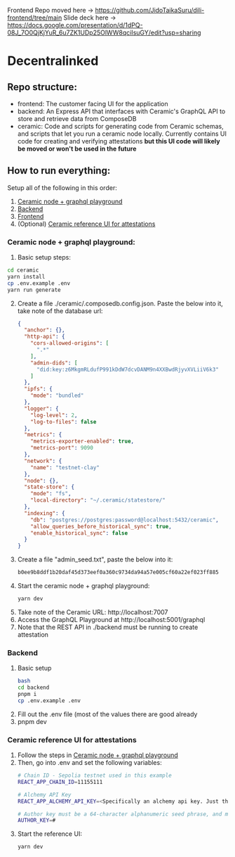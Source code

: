 Frontend Repo moved here -> https://github.com/JidoTaikaSuru/dili-frontend/tree/main
Slide deck here -> https://docs.google.com/presentation/d/1dPQ-08J_7O0QjKjYuR_6u7ZK1UDp25OlWW8qciIsuGY/edit?usp=sharing 

# Decentralinked 


## Repo structure:
* frontend: The customer facing UI for the application
* backend: An Express API that interfaces with Ceramic's GraphQL API to store and retrieve data from ComposeDB
* ceramic: Code and scripts for generating code from Ceramic schemas, and scripts that let you run a ceramic node locally. Currently contains UI code for creating and verifying attestations **but this UI code will likely be moved or won't be used in the future**

## How to run everything:

Setup all of the following in this order:
1. [Ceramic node + graphql playground](#ceramic-node--graphql-playground)
2. [Backend](#backend)
3. [Frontend](#frontend)
4. (Optional) [Ceramic reference UI for attestations](#ceramic-reference-ui-for-attestations)

### Ceramic node + graphql playground:
1. Basic setup steps:
```bash
cd ceramic
yarn install
cp .env.example .env
yarn run generate
```
2. Create a file ./ceramic/.composedb.config.json. Paste the below into it, take note of the database url:
    ```json
    {
      "anchor": {},
      "http-api": {
        "cors-allowed-origins": [
          ".*"
        ],
        "admin-dids": [
          "did:key:z6MkgmRLdufP991kDdW7dcvDANM9n4XXBwdRjyvXVLiiV6k3"
        ]
      },
      "ipfs": {
        "mode": "bundled"
      },
      "logger": {
        "log-level": 2,
        "log-to-files": false
      },
      "metrics": {
        "metrics-exporter-enabled": true,
        "metrics-port": 9090
      },
      "network": {
        "name": "testnet-clay"
      },
      "node": {},
      "state-store": {
        "mode": "fs",
        "local-directory": "~/.ceramic/statestore/"
      },
      "indexing": {
        "db": "postgres://postgres:password@localhost:5432/ceramic",
        "allow_queries_before_historical_sync": true,
        "enable_historical_sync": false
      }
    }
    ```
2. Create a file "admin_seed.txt", paste the below into it:
    ```bash
    b0ee9b8ddf1b20daf45d373eef0a360c9734da94a57e005cf60a22ef023ff885
    ````
2. Start the ceramic node + graphql playground:
    ```bash
    yarn dev
    ```
3. Take note of the Ceramic URL: http://localhost:7007
4. Access the GraphQL Playground at http://localhost:5001/graphql
5. Note that the REST API in ./backend must be running to create attestation

### Backend 
1. Basic setup
    ```bash
    bash
    cd backend
    pnpm i
    cp .env.example .env
    ```
2. Fill out the .env file (most of the values there are good already
3. pnpm dev

### Ceramic reference UI for attestations
1. Follow the steps in [Ceramic node + graphql playground](#ceramic-node--graphql-playground)
2. Then, go into .env and set the following variables:
    ```bash
    # Chain ID - Sepolia testnet used in this example
    REACT_APP_CHAIN_ID=11155111
    
    # Alchemy API Key
    REACT_APP_ALCHEMY_API_KEY=<Specifically an alchemy api key. Just the key, no url>
    
    # Author key must be a 64-character alphanumeric seed phrase, and must be DIFFERENT from the one generated in admin_seeed.txt
    AUTHOR_KEY=#
    ```
3. Start the reference UI:
    ```bash
    yarn dev
    ```

